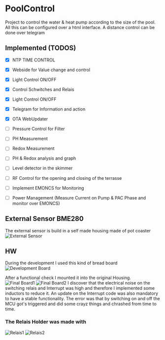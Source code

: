 # PoolControl
Project to control the water & heat pump according to the size of the pool.
All this can be configured over a html interface.
A distance control can be done over telegram

## Implemented (TODOS)
- [x] NTP TIME CONTROL
- [x] Webside for Value change and control
- [x] Light Control ON/OFF
- [x] Control Schwitches and Relais
- [x] Light Control ON/OFF
- [x] Telegram for Information and action
- [x] OTA WebUpdater
- [ ] Pressure Control for Filter
- [ ] PH Measurement
- [ ] Redox Measurement
- [ ] PH & Redox analysis and graph
- [ ] Level detector in the skimmer
- [ ] RF Control for the opening and closing of the terrasse
- [ ] Implement EMONCS for Monitoring
- [ ] Power Management (Measure Current on Pump & PAC Phase and monitor over EMONCS)


## External Sensor BME280
The external sensor is build in a self made housing made of pot coaster
![External Sensor](https://github.com/schnatte/PoolControl/blob/master/Pictures/IMG_4608.jpg)


## HW
During the development I used this kind of bread board
![Development Board](https://github.com/schnatte/PoolControl/blob/master/Pictures/IMG_4103.jpg)

After a functional check I mounted it into the original Housing.
![Final Board1](https://github.com/schnatte/PoolControl/blob/master/Pictures/IMG_4117.jpg)
![Final Board2](https://github.com/schnatte/PoolControl/blob/master/Pictures/IMG_4118.jpg)
I discover that the electrical noise on the switching relais and Interrupt was high and therefore I implemented some inductors to reduce it. An update on the Interrupt code was also mandatory to have a stable functionality. The error was that by switching on and off the MCU got's triggered and did some crayz things and chrashed from time to time.

### The Relais Holder was made with
![Relais1](https://github.com/schnatte/PoolControl/blob/master/Pictures/IMG_4106.jpg)
![Relais2](https://github.com/schnatte/PoolControl/blob/master/Pictures/IMG_4105.jpg)
